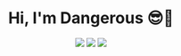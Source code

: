 <div align="center">
    <h1>Hi, I'm Dangerous 😎🤝</h1>
    <img src="https://i.imgur.com/A6MxugZ.png">
    <img src="https://github-readme-stats.vercel.app/api?username=maazinalthaf&show_icons=true&hide_border=true&theme=dark&count_private=true">
    <img src="https://github-readme-stats.vercel.app/api/top-langs/?username=maazinalthaf&layout=compact&langs_count=8&theme=dark">
</div>

